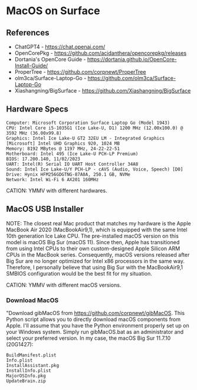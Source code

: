 # MacOS on Surface

## References
- ChatGPT4 - https://chat.openai.com/
- OpenCorePkg - https://github.com/acidanthera/opencorepkg/releases
- Dortania's OpenCore Guide - https://dortania.github.io/OpenCore-Install-Guide/
- ProperTree - https://github.com/corpnewt/ProperTree
- olm3ca/Surface-Laptop-Go - https://github.com/olm3ca/Surface-Laptop-Go
- Xiashangning/BigSurface - https://github.com/Xiashangning/BigSurface



## Hardware Specs

```
Computer: Microsoft Corporation Surface Laptop Go (Model 1943)
CPU: Intel Core i5-1035G1 (Ice Lake-U, D1) 1200 MHz (12.00x100.0) @ 3592 MHz (36.00x99.8)
Graphics: Intel Ice Lake-U GT2 32EU LM - Integrated Graphics [Microsoft] Intel UHD Graphics 920, 1024 MB 
Memory: 8192 MBytes @ 1197 MHz, 24-22-22-51
Motherboard: Intel 495 (Ice Lake-U PCH-LP Premium)
BIOS: 17.200.140, 11/02/2023		
UART: Intel(R) Serial IO UART Host Controller 34A8
Sound: Intel Ice Lake-U/Y PCH-LP - cAVS (Audio, Voice, Speech) [D0]
Drive: Hynix HFM256GDGTNG-87A0A, 250.1 GB, NVMe
Network: Intel Wi-Fi 6 AX201 160MHz
```

CATION: YMMV with different hardwares.

## MacOS USB Installer

NOTE: The closest real Mac product that matches my hardware is the Apple MacBook Air 2020 (MacBookAir9,1), which is equipped with the same Intel 10th generation Ice Lake CPU. The pre-installed macOS version on this model is macOS Big Sur (macOS 11). Since then, Apple has transitioned from using Intel CPUs to their own custom-designed Apple Silicon ARM CPUs in the MacBook series. Consequently, macOS versions released after Big Sur are no longer optimized for Intel x86 processors in the same way. Therefore, I personally believe that using Big Sur with the MacBookAir9,1 SMBIOS configuration would be the best fit for my situation.

CATION: YMMV with different macOS versions.

### Download MacOS

"Download gibMacOS from https://github.com/corpnewt/gibMacOS. This Python script allows you to directly download macOS components from Apple. I'll assume that you have the Python environment properly set up on your Windows system. Simply run gibMacOS.bat as an administrator and select your preferred version. In my case, the macOS Big Sur 11.7.10 (20G1427):

```
BuildManifest.plist
Info.plist
InstallAssistant.pkg
InstallInfo.plist
MajorOSInfo.pkg
UpdateBrain.zip
```